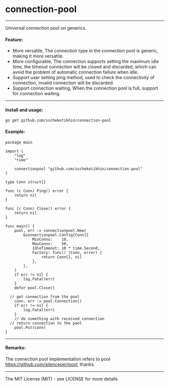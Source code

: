 # connection-pool

---

Universal connection pool on generics.

#### Feature:

- More versatile, The connection type in the connection pool is generic, making it more versatile.
- More configurable, The connection supports setting the maximum idle time, the timeout connection will be closed and discarded, which can avoid the problem of automatic connection failure when idle.
- Support user setting ping method, used to check the connectivity of connection, invalid connection will be discarded.
- Support connection waiting, When the connection pool is full, support for connection waiting.

---

#### Install and usage:

```
go get github.com/sschekotikhin/connection-pool
```

#### Example:
```golang
package main

import (
	"log"
	"time"

	connectionpool "github.com/sschekotikhin/connection-pool"
)

type Conn struct{}

func (c Conn) Ping() error {
	return nil
}

func (c Conn) Close() error {
	return nil
}

func main() {
	pool, err := connectionpool.New(
		&connectionpool.Config[Conn]{
			MinConns:    10,
			MaxConns:    50,
			IdleTimeout: 10 * time.Second,
			Factory: func() (Conn, error) {
				return Conn{}, nil
			},
		},
	)
	if err != nil {
		log.Fatal(err)
	}
	defer pool.Close()

  // get connection from the pool
	conn, err := pool.Connection()
	if err != nil {
		log.Fatal(err)
	}
	// do something with received connection
  // return connection to the pool
	pool.Put(conn)
}
```

---

#### Remarks:

The connection pool implementation refers to pool https://github.com/silenceper/pool, thanks.

---

The MIT License (MIT) - see LICENSE for more details
